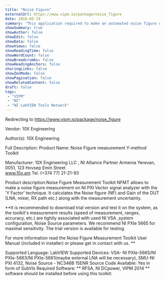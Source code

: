 ```yaml
---
title: "Noise Figure"
externalUrl: https://www.vipm.io/package/noise_figure
date: 2016-05-19
summary: "This application required to make an automated noise figure measurement using a spectrum analyzer and the 'Y Factor' technique. It calculates the noise figure and gain of the DUT along with the measurement."
showSummary: true
showAuthor: false
showEdit: false
showData: false
showViews: false
showReadingTime: false
showWordCount: false
showBreadcrumbs: false
showHeadingAnchors: false
sharingLinks: false
showZenMode: false
showPagination: false
showRelatedContent: false
draft: false
tags:
 - "VIPM"
 - "NI"
 - "NI LabVIEW Tools Network"
---
```


Redirecting to https://www.vipm.io/package/noise_figure

Vendor: 10X Engineering

Author(s): 10X Engineering
 
Full Description:
Product Name: Noise Figure measurement Y-method Toolkit

Manufacturer:  10X Engineering LLC , NI Alliance Partner
                         Armenia Yerevan, 0051, 123 Hovsep Emin Street  
                          www.10x.am   Tel. (+374 77) 21-21-93


Product description:Noise Figure Measurement Toolkit NFMT allows to make a noise figure measurement on NI PXI Vector signal analyzer with the 'Y Factor' technique. It calculates the Noise figure (NF) and Gain of the DUT (LNA, mixer, RX path etc.) along with the measurement uncertainty.

**It is recommended to download trial version and test it on the system, as the toolkit's measurement results (speed of measurement, ranges, accuracy, etc.) are tightly associated with used NI VSA ,system configuration, Noise Source parameters. We recommend NI PXIe 5665 for maximal sensitivity. The trial version is available for testing.

For more information read the Noise Figure Measurement Toolkit User Manual (included in installer) or please get in contact with us. 
**

Supported Language: LabVIEW 
Supported Devices: VSA- NI PXIe-5665/NI PXIe-5663/NI PXIe-5661(maybe external LNA will be necessary), SMU-NI PXI 4132, Noise Source - NC346B 15ENR
Source Code Available: Yes in form of SubVIs
Required Software: ** RFSA, NI DCpower, VIPM 2014 ** software should be installed before using this toolkit: